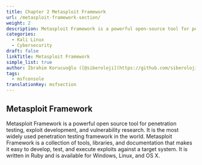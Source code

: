 ```yaml
---
title: Chapter 2 Metasploit Framework
url: /metasploit-framework-section/
weight: 2
description: Metasploit Framework is a powerful open-source tool for penetration testing, exploit development, and vulnerability research.
categories:
  - Kali Linux
  - Cybersecurity
draft: false
linkTitle: Metasploit Framework
simple_list: true
author: İbrahim Korucuoğlu ([@siberoloji](https://github.com/siberoloji))
tags:
  - msfconsole
translationKey: msfsection
---
```


## Metasploit Framework

Metasploit Framework is a powerful open source tool for penetration testing, exploit development, and vulnerability research. It is the most widely used penetration testing framework in the world. Metasploit Framework is a collection of tools, libraries, and documentation that makes it easy to develop, test, and execute exploits against a target system. It is written in Ruby and is available for Windows, Linux, and OS X.
